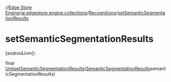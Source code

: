 //[Edge Store Engine](../../../index.md)/[ai.edgestore.engine.collections](../index.md)/[Recognitions](index.md)/[setSemanticSegmentationResults](set-semantic-segmentation-results.md)

# setSemanticSegmentationResults

[androidJvm]\

final [Unit](https://kotlinlang.org/api/latest/jvm/stdlib/kotlin/-unit/index.html)[setSemanticSegmentationResults](set-semantic-segmentation-results.md)([SemanticSegmentationResults](../-semantic-segmentation-results/index.md)semanticSegmentationResults)
